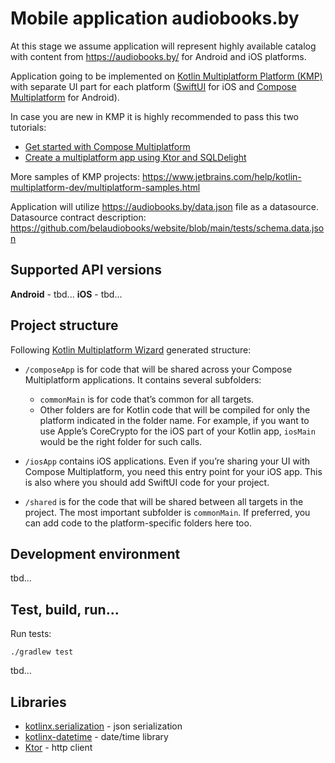 # Mobile application audiobooks.by

At this stage we assume application will represent highly available catalog with content from https://audiobooks.by/ for Android and iOS platforms.

Application going to be implemented on [Kotlin Multiplatform Platform (KMP)](https://www.jetbrains.com/kotlin-multiplatform/) with separate UI part for each platform ([SwiftUI](https://developer.apple.com/xcode/swiftui/) for iOS and [Compose Multiplatform](https://www.jetbrains.com/lp/compose-multiplatform/) for Android).

In case you are new in KMP it is highly recommended to pass this two tutorials:
* [Get started with Compose Multiplatform](https://www.jetbrains.com/help/kotlin-multiplatform-dev/compose-multiplatform-getting-started.html)
* [Create a multiplatform app using Ktor and SQLDelight](https://www.jetbrains.com/help/kotlin-multiplatform-dev/multiplatform-ktor-sqldelight.html)

More samples of KMP projects: https://www.jetbrains.com/help/kotlin-multiplatform-dev/multiplatform-samples.html

Application will utilize https://audiobooks.by/data.json file as a datasource. Datasource contract description: https://github.com/belaudiobooks/website/blob/main/tests/schema.data.json

## Supported API versions

**Android** - tbd...
**iOS** - tbd...

## Project structure

Following [Kotlin Multiplatform Wizard](https://kmp.jetbrains.com/) generated structure:

* `/composeApp` is for code that will be shared across your Compose Multiplatform applications.
  It contains several subfolders:
  - `commonMain` is for code that’s common for all targets.
  - Other folders are for Kotlin code that will be compiled for only the platform indicated in the folder name.
    For example, if you want to use Apple’s CoreCrypto for the iOS part of your Kotlin app,
    `iosMain` would be the right folder for such calls.

* `/iosApp` contains iOS applications. Even if you’re sharing your UI with Compose Multiplatform,
  you need this entry point for your iOS app. This is also where you should add SwiftUI code for your project.

* `/shared` is for the code that will be shared between all targets in the project.
  The most important subfolder is `commonMain`. If preferred, you can add code to the platform-specific folders here too.

## Development environment

tbd...

## Test, build, run...

Run tests:
```
./gradlew test
```

tbd...

## Libraries

* [kotlinx.serialization](https://github.com/Kotlin/kotlinx.serialization) - json serialization
* [kotlinx-datetime](https://github.com/Kotlin/kotlinx-datetime) - date/time library
* [Ktor](https://ktor.io/docs/getting-started-ktor-client-multiplatform-mobile.html) - http client
